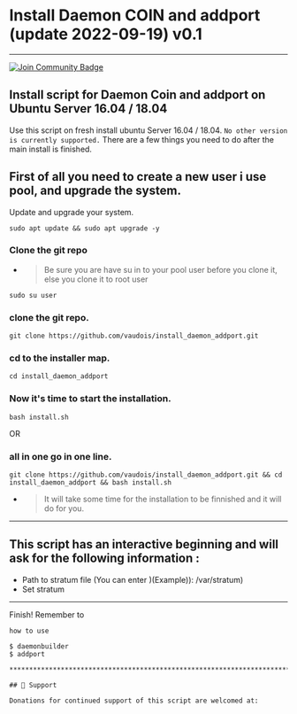 # Install Daemon COIN and addport (update 2022-09-19) v0.1
***********************************************
<a href="https://discord.gg/xfSwnN7J"><img src="https://img.shields.io/discord/904564600354254898.svg?style=flat&label=Discord %3C3%20&color=7289DA%22" alt="Join Community Badge"/></a>





###

## Install script for Daemon Coin and addport on Ubuntu Server 16.04 / 18.04

Use this script on fresh install ubuntu Server 16.04 / 18.04. ``` No other version is currently supported. ``` There are a few things you need to do after the main install is finished.

## First of all you need to create a new user i use pool, and upgrade the system.

Update and upgrade your system.
```
sudo apt update && sudo apt upgrade -y
```
###

### Clone the git repo
- > Be sure you are have su in to your pool user before you clone it, else you clone it to root user

```
sudo su user
```
### clone the git repo.
```
git clone https://github.com/vaudois/install_daemon_addport.git
```
### cd to the installer map.
```
cd install_daemon_addport
```
### Now it's time to start the installation.
```
bash install.sh
```
OR

### all in one go in one line.
```
git clone https://github.com/vaudois/install_daemon_addport.git && cd install_daemon_addport && bash install.sh
```

- > It will take some time for the installation to be finnished and it will do for you.

***********************************

## This script has an interactive beginning and will ask for the following information :

- Path to stratum file (You can enter )(Example)): /var/stratum)
- Set stratum

***********************************

Finish! Remember to 
```
how to use 

$ daemonbuilder
$ addport

*****************************************************************************

## 🎁 Support

Donations for continued support of this script are welcomed at:

